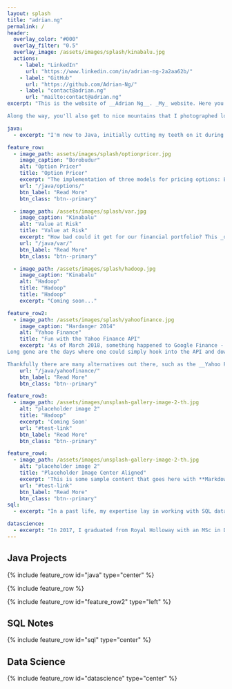 ```yaml
---
layout: splash
title: "adrian.ng"
permalink: /
header:
  overlay_color: "#000"
  overlay_filter: "0.5"
  overlay_image: /assets/images/splash/kinabalu.jpg
  actions:
    - label: "LinkedIn"
      url: "https://www.linkedin.com/in/adrian-ng-2a2aa62b/"
    - label: "GitHub"
      url: "https://github.com/Adrian-Ng/"
    - label: "contact@adrian.ng"
      url: "mailto:contact@adrian.ng"
excerpt: "This is the website of __Adrian Ng__. _My_ website. Here you will see examples of my _Java_ projects and some notes on working with _SQL_ queries. 

Along the way, you'll also get to nice mountains that I photographed long ago. Like myself, this website is very much a work in progress."

java:
  - excerpt: "I'm new to Java, initially cutting my teeth on it during my _MSc_ dissertation project. But I love it. Since then I have fortified my Java with, for instance, _interfaces & abstract_ classes, _Java 8 Streams_, and multithreading in the form of _callable futures_."

feature_row:
  - image_path: assets/images/splash/optionpricer.jpg
    image_caption: "Borobudur"  
    alt: "Option Pricer"
    title: "Option Pricer"
    excerpt: "The implementation of three models for pricing options: Binomial Trees, Monte Carlo simulation, and Black Scholes equations"
    url: "/java/options/"
    btn_label: "Read More"
    btn_class: "btn--primary"    

  - image_path: /assets/images/splash/var.jpg    
    image_caption: "Kinabalu"  
    alt: "Value at Risk"
    title: "Value at Risk"
    excerpt: "How bad could it get for our financial portfolio? This _dissertation project_ looks at a number of ways of estimating __VaR__."
    url: "/java/var/"
    btn_label: "Read More"
    btn_class: "btn--primary"

  - image_path: /assets/images/splash/hadoop.jpg
    image_caption: "Kinabalu"  
    alt: "Hadoop"
    title: "Hadoop"  
    title: "Hadoop"
    excerpt: "Coming soon..."

feature_row2:
  - image_path: /assets/images/splash/yahoofinance.jpg
    image_caption: "Hardanger 2014"  
    alt: "Yahoo Finance"
    title: "Fun with the Yahoo Finance API"
    excerpt: 'As of March 2018, something happened to Google Finance - it got taken to the __chopping board__ and is now a miserable husk of its former self!
Long gone are the days where one could simply hook into the API and download a fat, juicy csv-file of historical stock price data... or a sensible JSON of option prices.

Thankfully there are many alternatives out there, such as the __Yahoo Finance API__'
    url: "/java/yahoofinance/"
    btn_label: "Read More"
    btn_class: "btn--primary"

feature_row3:
  - image_path: /assets/images/unsplash-gallery-image-2-th.jpg
    alt: "placeholder image 2"
    title: "Hadoop"
    excerpt: 'Coming Soon'
    url: "#test-link"
    btn_label: "Read More"
    btn_class: "btn--primary"

feature_row4:
  - image_path: /assets/images/unsplash-gallery-image-2-th.jpg
    alt: "placeholder image 2"
    title: "Placeholder Image Center Aligned"
    excerpt: 'This is some sample content that goes here with **Markdown** formatting. Centered with `type="center"`'
    url: "#test-link"
    btn_label: "Read More"
    btn_class: "btn--primary"
sql:
  - excerpt: "In a past life, my expertise lay in working with SQL databases and writing queries and stored procedures. [Here are some of my notes](http://adrian.ng/SQL/ddl/intro/)"  

datascience:
  - excerpt: "In 2017, I graduated from Royal Holloway with an MSc in Data Science. I have no aspirations to be a _Data Scientist_. However, I did enjoy the experience of writing my own implementations of algorithms such as _K Nearest Neighbours_, _Neural Networks_, and _Hierarchical Clustering_ in __R__. Also used was __MATLAB__, which no-one uses so projects worked on in this language will be added last."
---
```




## Java Projects

{% include feature_row id="java" type="center" %}

{% include feature_row %}

{% include feature_row id="feature_row2" type="left" %}


## SQL Notes

{% include feature_row id="sql" type="center" %}

## Data Science

{% include feature_row id="datascience" type="center" %}

